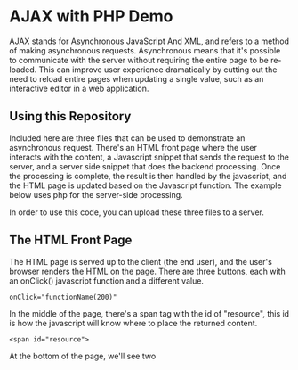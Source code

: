 # AJAX with PHP Demo

AJAX stands for Asynchronous JavaScript And XML, and refers to a method of making asynchronous requests.  Asynchronous means that it's possible to communicate with the server without requiring the entire page to be re-loaded.  This can improve user experience dramatically by cutting out the need to reload entire pages when updating a single value, such as an interactive  editor in a web application.

## Using this Repository

Included here are three files that can be used to demonstrate an asynchronous request.  There's an HTML front page where the user interacts with the content, a Javascript snippet that sends the request to the server, and a server side snippet that does the backend processing.  Once the processing is complete, the result is then handled by the javascript, and the HTML page is updated based on the Javascript function.  The example below uses php for the server-side processing.

In order to use this code, you can upload these three files to a server.

## The HTML Front Page

The HTML page is served up to the client (the end user), and the user's browser renders the HTML on the page.  There are three buttons, each with an onClick() javascript function and a different value.  
```
onClick="functionName(200)"
```

In the middle of the page, there's a span tag with the id of "resource", this id is how the javascript will know where to place the returned content.
```
<span id="resource">
```

At the bottom of the page, we'll see two <script> tags, which include a link to the Google AJAX API and the app.js file where the functionName() function is defined.  The AJAX link brings in the javascript that we'll be using later.

```<script src="https://ajax.googleapis.com/ajax/libs/jquery/1.12.4/jquery.min.js"></script>
<script src="app.js"></script>
```


## The Javascript in the Middle
This file has a single function that takes one argument.  This argument is the value that we saw on the HTML page and the one we're interested in passing to the database.  In an application, this might be something like a user ID, or it could be a value that we fetched from somewhere on a page, such as an input area.  In the function, we can use the variable by calling the functionValue variable name
```
function functionName(functionValue)
```

The first thing we'll do in the function is call the .post() function from JQuery, which will take a destination URL, data, and a success function. Read more about the JQuery .post() function [here](https://api.jquery.com/jquery.post/). Since this takes a few arguments, we're going to split it up on different lines for clarity.  The first argument is the destination of our request, which is the server_side_code.php file below:
```
$.post('server_side_code.php',
```
Next, we're going to pair up the value that we retrieved from the button, and we're going to assign it to a post value.  This will pass that data to the PHP file, and allow it to work with the data
```
{ 'functionValue': functionValue },
```
Once that's finished, the success function will look for the element with the id 'resource', and will replace the contents with the result variable.  
```
$('#resource').replaceWith(result);
```
Notice that this is replacing the entire element with the result, meaning that the span with the ID 'resource' will be overwritten.  If we wanted to keep that ID so that it could run multiple times, we would want the javascript to handle the result in a different way.


## The Server Side PHP
In this example, the server side code is very simple - it's adding a number provided by the user and then adding it to a hard-coded value on the page.  The first thing this snippet will do is check for a value in the post fields.  We achieve this with  the snippet below, that assigns the functionValue from the post variables and assigns it to the $function_value variable.
```
$function_value = $_POST['functionValue'];
```
In this example, the only server side processing that we're performing is using an existing value, and adding it to the user value from above.  The snippet then prints out that content with an echo, which the javascript processes and uses to update the element mentioned above
```
$total_value = ( $number_from_database + $function_value );
```
In an application, this is where a developer could use a database connection to retrieve information about a particular account ID, update values of a specific field, or even check on the process of a job.


